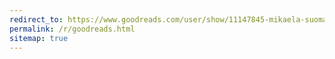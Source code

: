 ```yaml
---
redirect_to: https://www.goodreads.com/user/show/11147845-mikaela-suomalainen
permalink: /r/goodreads.html
sitemap: true
---
```

